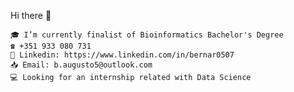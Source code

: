 Hi there 👋

    🎓 I’m currently finalist of Bioinformatics Bachelor's Degree
    ☎️ +351 933 080 731
    🔵 Linkedin: https://www.linkedin.com/in/bernar0507
    📥 Email: b.augusto5@outlook.com
    💻 Looking for an internship related with Data Science
